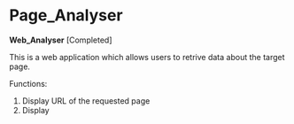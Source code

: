 # Page_Analyser

<b>Web_Analyser</b>
[Completed]

This is a web application which allows users to retrive data about the target page.

Functions:

1. Display URL of the requested page
2. Display <title> of the requested page
3. Display number of links on the page that the user can click on
4. Display all of the links 
5. Display number of unique domains that these links go to
6. Display all of the unique domains found
7. Check if page was served in a secure mannered
8. Display SSL certificate information
9. Was Google Analytics available on the page?      

Future Improvements:
1.Add proper error handling
